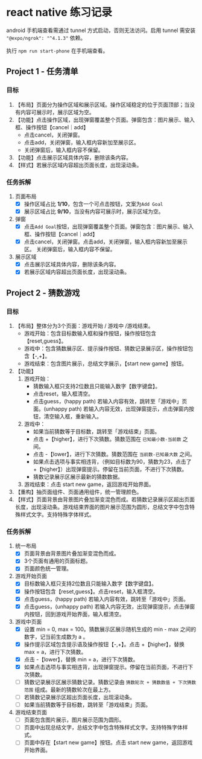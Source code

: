 # react native 练习记录

android 手机端查看需通过 tunnel 方式启动，否则无法访问。启用 tunnel 需安装 `"@expo/ngrok": "^4.1.3"` 依赖。

执行 `npm run start-phone` 在手机端查看。

## Project 1 - 任务清单

### 目标
1. 【布局】页面分为操作区域和展示区域。操作区域稳定的位于页面顶部；当没有内容可展示时，展示区域为空。
2. 【功能】点击操作区域，出现弹窗覆盖整个页面。弹窗包含：图片展示、输入框、操作按钮【cancel｜add】
   - 点击cancel，关闭弹窗。
   - 点击add，关闭弹窗，输入框内容新加至展示区。
   - 关闭弹窗后，输入框内容不保留。
3. 【功能】点击展示区域具体内容，删除该条内容。
4. 【样式】若展示区域内容超出页面长度，出现滚动条。

### 任务拆解
1. 页面布局
   - [x] 操作区域占比 **1/10**，包含一个可点击按钮，文案为`Add Goal`
   - [x] 展示区域占比 **9/10**，当没有内容可展示时，展示区域为空。
2. 弹窗
   - [x] 点击`Add Goal`按钮，出现弹窗覆盖整个页面。弹窗包含：图片展示、输入框、操作按钮【cancel｜add】
   - [x] 点击cancel，关闭弹窗。点击add，关闭弹窗，输入框内容新加至展示区。 关闭弹窗后，输入框内容不保留。
3. 展示区域
   - [x] 点击展示区域具体内容，删除该条内容。
   - [x] 若展示区域内容超出页面长度，出现滚动条。

## Project 2 - 猜数游戏

### 目标
1. 【布局】整体分为3个页面：游戏开始 / 游戏中 /游戏结束。
    - 游戏开始：包含目标数输入框和操作按钮，操作按钮包含【reset,guess】。
    - 游戏中：包含猜数展示区、提示操作按钮、猜数记录展示区，操作按钮包含【-,+】。
    - 游戏结束：包含图片展示，总结文字展示，【start new game】按钮。
2. 【功能】
   1. 游戏开始：
        - 猜数输入框只支持2位数且只能输入数字【数字键盘】。
        - 点击reset，输入框清空。
        - 点击guess，(happy path) 若输入内容有效，跳转至「游戏中」页面。(unhappy path) 若输入内容无效，出现弹窗提示，点击弹窗内按钮，清空输入框，重新输入。
   2. 游戏中：
        - 如果当前猜数等于目标数，跳转至「游戏结束」页面。
        - 点击 +【higher】，进行下次猜数。猜数范围在 `已知最小数-当前数` 之间。
        - 点击 -【lower】，进行下次猜数。猜数范围在 `当前数-已知最大数` 之间。
        - 如果点击选项与事实相违背，（例如目标数为90，猜数为23，点击了 +【higher】）出现弹窗提示。停留在当前页面，不进行下次猜数。
        - 猜数记录展示区展示最新的猜数数据。
   3. 游戏结束：点击 start new game，返回游戏开始界面。
3. 【重构】抽页面组件、页面通用组件，统一管理颜色。
4. 【样式】页面背景由背景图片叠加渐变混色而成。若猜数记录展示区超出页面长度，出现滚动条。游戏结束界面的图片展示范围为圆形，总结文字中包含特殊样式文字。支持特殊字体样式。

### 任务拆解
1. 统一布局
   - [x] 页面背景由背景图片叠加渐变混色而成。 
   - [x] 3个页面有通用的页面标题。
   - [x] 页面颜色统一管理。
2. 游戏开始页面
   - [x] 目标数输入框只支持2位数且只能输入数字【数字键盘】。
   - [x] 操作按钮包含【reset,guess】。点击reset，输入框清空。
   - [x] 点击guess，(happy path) 若输入内容有效，跳转至「游戏中」页面。
   - [x] 点击guess，(unhappy path) 若输入内容无效，出现弹窗提示，点击弹窗内按钮，回到游戏开始界面，输入框清空。
3. 游戏中页面
   - [x] 设置 min = 0, max = 100。猜数展示区展示随机生成的 min - max 之间的数字，记当前生成数为 a 。
   - [x] 操作提示区域包含提示语及操作按钮【-,+】。点击 +【higher】，替换 max = a，进行下次猜数。
   - [x] 点击 -【lower】，替换 min = a，进行下次猜数。
   - [x] 如果点击选项与事实相违背，出现弹窗提示。停留在当前页面，不进行下次猜数。
   - [ ] 猜数记录展示区展示猜数记录。猜数记录由 `猜数轮次 + 猜数数值 + 下次猜数范围` 组成。最新的猜数轮次在最上方。
   - [ ] 若猜数记录展示区超出页面长度，出现滚动条。
   - [ ] 如果当前猜数等于目标数，跳转至「游戏结束」页面。
4. 游戏结束页面
   - [ ] 页面包含图片展示，图片展示范围为圆形。
   - [ ] 页面中出现总结文字，总结文字中包含特殊样式文字。支持特殊字体样式。
   - [ ] 页面中存在【start new game】按钮。点击 start new game，返回游戏开始界面。